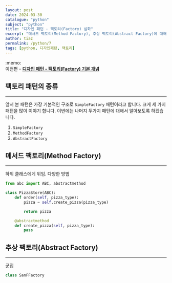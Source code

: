 ```yaml
---
layout: post
date: 2024-03-30
catalogue: "python"
subject: "python"
title: "디자인 패턴 - 팩토리(Factory) 심화"
excerpt: "메서드 팩토리(Method Factory), 추상 팩토리(Abstract Factory)에 대해서 알아보겠습니다."
author: tiaz
permalink: /python/7
tags: [python, 디자인패턴, 팩토리]
---
```


<div class="callout">:memo:
  <div>
    <span>이전편 - </span>
    <a href="/python/6" target="_blank">
        <strong>디자인 패턴 - 팩토리(Factory) 기본 개념</strong>
    </a>
  </div>
</div>

## 팩토리 패턴의 종류

---

앞서 본 패턴은 가장 기본적인 구조로 `SimpleFactory` 패턴이라고 합니다. 크게 세 가지 패턴을 많이 이야기 합니다. 이번에는 나머지 두가지 패턴에 대해서 알아보도록 하겠습니다.

1. `SimpleFactory`
2. `MethodFactory`
3. `AbstractFactory`

## 메서드 팩토리(Method Factory)

---

하위 클래스에게 위임. 다양한 방법

```python
from abc import ABC, abstractmethod

class PizzaStore(ABC):
    def order(self, pizza_type):
        pizza = self.create_pizza(pizza_type)

        return pizza

    @abstractmethod
    def create_pizza(self, pizza_type):
        pass
```

## 추상 팩토리(Abstract Factory)

---

군집

```python
class SanFFactory
```
